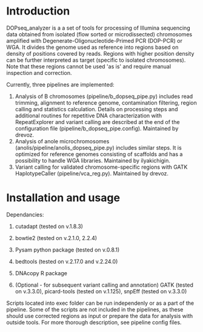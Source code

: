 # Introduction

DOPseq_analyzer is a a set of tools for processing of Illumina sequencing data obtained from isolated (flow sorted or microdissected) chromosomes amplified with Degenerate-Oligonucleotide-Primed PCR (DOP-PCR) or WGA. It divides the genome used as reference into regions based on density of positions covered by reads. Regions with higher position density can be further interpreted as target (specific to isolated chromosomes). Note that these regions cannot be used 'as is' and require manual inspection and correction. 

Currently, three pipelines are implemented: 

1. Analysis of B chromosomes (pipeline/b_dopseq_pipe.py) includes read trimming, alignment to reference genome, contamination filtering, region calling and statistics calculation. Details on processing steps and additional routines for repetitive DNA characterization with RepeatExplorer and variant calling are described at the end of the configuration file (pipeline/b_dopseq_pipe.config). Maintained by drevoz.
2. Analysis of anole microchromosomes (anolis/pipeline/anolis_dopseq_pipe.py) includes similar steps. It is optimized for reference genomes consisting of scaffolds and has a possibility to handle WGA libraries. Maintained by ilyakichigin.
3. Variant calling for validated chromosome-specific regions with GATK HaplotypeCaller (pipeline/vca_reg.py). Maintained by drevoz.

# Installation and usage

Dependancies:

1. cutadapt (tested on v.1.8.3)

2. bowtie2 (tested on v.2.1.0, 2.2.4)

3. Pysam python package (tested on v.0.8.1)

4. bedtools (tested on v.2.17.0 and v.2.24.0)

5. DNAcopy R package 

6. (Optional - for subsequent variant calling and annotation) GATK (tested on v.3.3.0), picard-tools (tested on v.1.125), snpEff (tested on v.3.3.0)

Scripts located into exec folder can be run independenly or as a part of the pipeline. Some of the scripts are not included in the pipelines, as these should use corrected regions as input or prepare the data for analysis with outside tools. For more thorough description, see pipeline config files.
